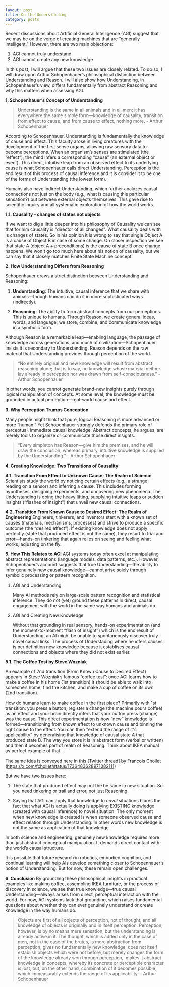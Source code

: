 ```yaml
---
layout: post
title: On the Understanding
category: posts
---
```

Recent discussions about Artificial General Intelligence (AGI) suggest that we may be on the verge of creating machines that are “generally intelligent.” However, there are two main objections:

1.	AGI cannot truly understand
2.	AGI cannot create any new knowledge

In this post, I will argue that these two issues are closely related. To do so, I will draw upon Arthur Schopenhauer’s philosophical distinction between Understanding and Reason. I will also show how Understanding, in Schopenhauer’s view, differs fundamentally from abstract Reasoning and why this matters when assessing AGI.

**1. Schopenhauer’s Concept of Understanding**

> Understanding is the same in all animals and in all men; it has everywhere the same simple form—knowledge of causality, transition from effect to cause, and from cause to effect, nothing more. - Arthur Schopenhauer


According to Schopenhauer, Understanding is fundamentally the knowledge of cause and effect. This faculty arose in living creatures with the development of the first sense organs, allowing raw sensory data to become perceptions. When an organism’s senses are stimulated (the “effect”), the mind infers a corresponding “cause” (an external object or event). This direct, intuitive leap from an observed effect to its underlying cause is what Schopenhauer calls direct Understanding. 
Perception is the end result of this process of causal inference and it is consider it to be one of the forms of Understanding (the lowest form).

Humans also have indirect Understanding, which further analyzes causal connections not just on the body (e.g., what is causing this particular sensation?) but between external objects themselves. This gave rise to scientific inquiry and all systematic exploration of how the world works.

**1.1. Causality - changes of states not objects**

If we want to dig a little deeper into his philosophy of Causality we can see that for him causality is "director of all changes". What causality deals with is changes of states. So in his opinion it is wrong to say that single Object A is a cause of Object B in case of some change. On closer inspection we see that state A (object A + preconditions) is the cause of state B once change happens. We won't go too much here about his notion of causality, but we can say that it closely matches Finite State Machine concept.

**2. How Understanding Differs from Reasoning**

Schopenhauer draws a strict distinction between Understanding and Reasoning:

1. **Understanding**: The intuitive, causal inference that we share with animals—though humans can do it in more sophisticated ways (indirectly).

2. **Reasoning**: The ability to form abstract concepts from our perceptions. This is unique to humans. Through Reason, we create general ideas, words, and language; we store, combine, and communicate knowledge in a symbolic form.


Although Reason is a remarkable leap—enabling language, the passage of knowledge across generations, and much of civilization—Schopenhauer insists it is secondary to Understanding. Reason depends on the raw material that Understanding provides through perception of the world.

> “No entirely original and new knowledge will result from abstract reasoning alone; that is to say, no knowledge whose material neither lay already in perception nor was drawn from self-consciousness.” - Arthur Schopenhauer

In other words, you cannot generate brand-new insights purely through logical manipulation of concepts. At some level, the knowledge must be grounded in actual perception—real-world cause and effect.

**3. Why Perception Trumps Conception**

Many people might think that pure, logical Reasoning is more advanced or more “human.” Yet Schopenhauer strongly defends the primary role of perceptual, immediate causal knowledge. Abstract concepts, he argues, are merely tools to organize or communicate those direct insights.

> “Every simpleton has Reason—give him the premises, and he will draw the conclusion; whereas primary, intuitive knowledge is supplied by the Understanding.” - Arthur Schopenhauer


**4. Creating Knowledge: Two Transitions of Causality**

**4.1. Transition From Effect to Unknown Cause: The Realm of Science**
Scientists study the world by noticing certain effects (e.g., a strange reading on a sensor) and inferring a cause. This includes forming hypotheses, designing experiments, and uncovering new phenomena. The Understanding is doing the heavy lifting, supplying intuitive leaps or sudden insights (“flashes of insight”) that unveil new causal connections.

**4.2. Transition From Known Cause to Desired Effect: The Realm of Engineering**
Engineers, tinkerers, and inventors start with a known set of causes (materials, mechanisms, processes) and strive to produce a specific outcome (the “desired effect”). If existing knowledge does not apply perfectly (state that produced effect is not the same), they resort to trial and error—hands-on tinkering that again relies on seeing and feeling what works, adjusting on the fly.


**5. How This Relates to AGI**
AGI systems today often excel at manipulating abstract representations (language models, data patterns, etc.). However, Schopenhauer’s account suggests that true Understanding—the ability to infer genuinely new causal knowledge—cannot arise solely through symbolic processing or pattern recognition.

1.	AGI and Understanding

	Many AI methods rely on large-scale pattern recognition and statistical inference. They do not (yet) ground these patterns in direct, causal engagement with the world in the same way humans and animals do.

2.	AGI and Creating New Knowledge

	Without that grounding in real sensory, hands-on experimentation (and the moment-to-moment “flash of insight”) which is the end result of Understanding, an AI might be unable to spontaneously discover truly novel causal links. The process of Understading where he infers causes is per definition new knowledge because it establises causal connections and objects where they did not exist earlier.

**5.1. The Coffee Test by Steve Wozniak**

An example of 2nd transition (From Known Cause to Desired Effect) appears in Steve Wozniak’s famous “coffee test”: once AGI learns how to make a coffee in his home (1st transition) it should be able to walk into someone’s home, find the kitchen, and make a cup of coffee on its own (2nd transition).

How do humans learn to make coffee in the first place? Primarily with 1st transition: you press a button, register a change (the machine pours coffee) as an effect and your brain directly infers that your button press (change) was the cause. This direct experimentation is how “new” knowledge is formed—transitioning from known effect to unknown cause and pinning the right cause to the effect. You can then "extend the range of it's applicability" by generalising that knowledge of causal state A that produced state B. The way you store it is in abstract form (verbal or written) and then it becomes part of realm of Reasoning. Think about IKEA manual as perfect example of that. 

The same idea is conveyed here in this [Twitter thread] by François Chollet (https://x.com/fchollet/status/1736483628971082111)

But we have two issues here: 

1. The state that produced effect may not the be same in new situation. So you need tinkering or trail and error, not just Reasoning.

2. Saying that AGI can apply that knowledge to *novel* situations blures the fact that what AGI is actually doing is applying EXISTING knowledge (created with causal inference) to novel situation. The only moment when new knowledge is created is when someone observed cause and effect relation through Understanding. In other words new knowledge is not the same as application of that knowledge.

In both science and engineering, genuinely new knowledge requires more than just abstract conceptual manipulation. It demands direct contact with the world’s causal structure.

It is possible that future research in robotics, embodied cognition, and continual learning will help AIs develop something closer to Schopenhauer’s notion of Understanding. But for now, these remain open challenges.

**6. Conclusion**
By grounding these philosophical insights in practical examples like making coffee, assembling IKEA furniture, or the process of discovery in science, we see that true knowledge—true causal Understanding—always arises from direct, perceptual interaction with the world. For now, AGI systems lack that grounding, which raises fundamental questions about whether they can ever genuinely understand or create knowledge in the way humans do.

> Objects are first of all objects of perception, not of thought, and all knowledge of objects is originally and in itself perception. Perception, however, is by no means mere sensation, but the understanding is already active in it. The thought, which is added only in the case of men, not in the case of the brutes, is mere abstraction from perception, gives no fundamentally new knowledge, does not itself establish objects which were not before, but merely changes the form of the knowledge already won through perception,  makes it abstract knowledge in concepts, whereby its concrete or perceptible character is lost, but, on the other hand, combination of it becomes possible, which immeasurably extends the range of its applicability. - Arthur Schopenhauer
